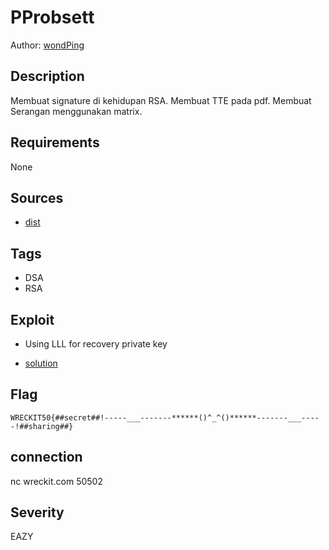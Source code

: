# PProbsett

Author: [wondPing](https://github.com/fixxall)

## Description

Membuat signature di kehidupan RSA.
Membuat TTE pada pdf.
Membuat Serangan menggunakan matrix.

## Requirements

None

## Sources

- [dist](./dist)

## Tags

- DSA
- RSA

## Exploit

- Using LLL for recovery private key

- [solution](./solution)

## Flag

```text
WRECKIT50{##secret##!-----___-------******()^_^()******-------___-----!##sharing##}
```

## connection

nc wreckit.com 50502

## Severity

EAZY
